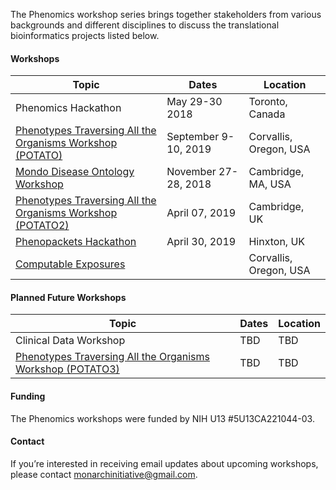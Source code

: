 The Phenomics workshop series brings together stakeholders from various backgrounds and different disciplines to discuss the translational bioinformatics projects listed below. 

#### Workshops

Topic | Dates | Location
-- | -- | --
Phenomics Hackathon | May 29-30 2018 | Toronto, Canada 
[Phenotypes Traversing All the Organisms Workshop (POTATO)](pages/potato.md) | September 9-10, 2019 | Corvallis, Oregon, USA
[Mondo Disease Ontology Workshop](pages/mondo.md) | November 27-28, 2018 | Cambridge, MA, USA
[Phenotypes Traversing All the Organisms Workshop (POTATO2)](pages/potato.md) | April 07, 2019 | Cambridge, UK
[Phenopackets Hackathon](pages/phenopackets.md) | April 30, 2019 | Hinxton, UK
[Computable Exposures](pages/exposures.md) | | Corvallis, Oregon, USA

#### Planned Future Workshops

Topic | Dates | Location
-- | -- | --
Clinical Data Workshop | TBD | TBD
[Phenotypes Traversing All the Organisms Workshop (POTATO3)](pages/potato.md) | TBD | TBD

#### Funding
The Phenomics workshops were funded by NIH U13 #5U13CA221044-03.

#### Contact
If you’re interested in receiving email updates about upcoming workshops, please contact [monarchinitiative@gmail.com](monarchinitiative@gmail.com).
